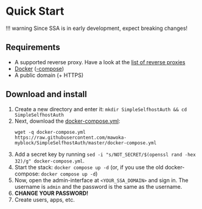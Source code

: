 # Quick Start



!!! warning
      Since SSA is in early development, expect breaking changes!

## Requirements

- A supported reverse proxy. Have a look at the [list of reverse proxies](/reverse-proxy)
- [Docker](https://docs.docker.com/get-docker/) ([-compose](https://docs.docker.com/compose/install/))
- A public domain (+ HTTPS)

## Download and install

1. Create a new directory and enter it: `mkdir SimpleSelfhostAuth && cd SimpleSelfhostAuth`
2. Next, download
   the [docker-compose.yml](https://github.com/mawoka-myblock/SimpleSelfhostAuth/blob/master/docker-compose.yml):
   ```shell
   wget -q docker-compose.yml https://raw.githubusercontent.com/mawoka-myblock/SimpleSelfhostAuth/master/docker-compose.yml
   ```
3. Add a secret key by running `sed -i "s/NOT_SECRET/$(openssl rand -hex 32)/g" docker-compose.yml`.
4. Start the stack: `docker compose up -d` (or, if you use the old docker-compose: `docker compose up -d`)
5. Now, open the admin-interface at `<YOUR_SSA_DOMAIN>` and sign in. The username is `admin` and the password is the
   same as the username.
6. **CHANGE YOUR PASSWORD!**
7. Create users, apps, etc.